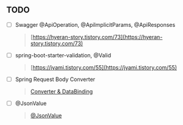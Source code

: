 ## TODO
- [ ] Swagger @ApiOperation, @ApiImplicitParams, @ApiResponses
  > [https://hyeran-story.tistory.com/73](https://hyeran-story.tistory.com/73)
- [ ] spring-boot-starter-validation, @Valid 
  > [https://jyami.tistory.com/55](https://jyami.tistory.com/55)
- [ ] Spring Request Body Converter
  > [Converter & DataBinding](https://atoz-develop.tistory.com/entry/Spring-%EB%8D%B0%EC%9D%B4%ED%84%B0-%EB%B0%94%EC%9D%B8%EB%94%A9-PropertyEditor-Converter-%EA%B7%B8%EB%A6%AC%EA%B3%A0-Formatter)
- [ ] @JsonValue
  > [@JsonValue](https://cheese10yun.github.io/jackson-annotation/)
